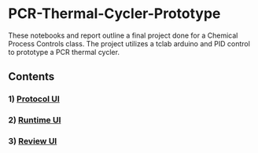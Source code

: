 # PCR-Thermal-Cycler-Prototype
These notebooks and report outline a final project done for a Chemical Process Controls class. The project utilizes a tclab arduino and PID control to prototype a PCR thermal cycler.
## Contents
### 1) [Protocol UI](https://github.com/pawerling/PCR-Thermal-Cycler-Prototype/blob/master/Protocol%20UI%20-%20Final%20Project%20-%20Peter%20Werling.ipynb)
### 2) [Runtime UI](https://github.com/pawerling/PCR-Thermal-Cycler-Prototype/blob/master/Runtime%20UI%20-%20Final%20Project%20-%20Peter%20Werling.ipynb)
### 3) [Review UI]()
